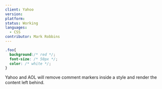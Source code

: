 ```yaml
---
client: Yahoo
version:
platform:
status: Working
languages:
  - CSS
contributor: Mark Robbins
---
```


```css
.foo{
  background:/* red */;
  font-size: /* 50px */;
  color: /* white */;
}
```

Yahoo and AOL will remove comment markers inside a style and render the content left behind.
